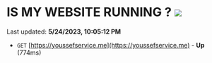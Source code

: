 # IS MY WEBSITE RUNNING ? [![](https://img.shields.io/static/v1?label=Sponsor&message=%E2%9D%A4&logo=GitHub&color=%23fe8e86)](https://github.com/sponsors/<username>)

Last updated: **5/24/2023, 10:05:12 PM**

- `GET` [https://youssefservice.me](https://youssefservice.me) - **Up** (774ms)
